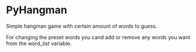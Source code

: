 # PyHangman
Simple hangman game with certain amount of words to guess.

For changing the preset words you cand add or remove any words you want from the word_list variable.
